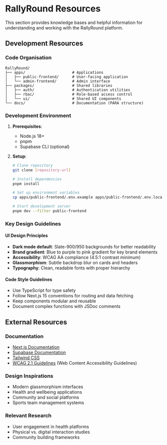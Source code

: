 # RallyRound Resources

This section provides knowledge bases and helpful information for understanding and working with the RallyRound platform.

## Development Resources

### Code Organisation

```
RallyRound/
├── apps/                     # Applications
│   ├── public-frontend/      # User-facing application
│   └── admin-frontend/       # Admin interface
├── packages/                 # Shared libraries
│   ├── auth/                 # Authentication utilities
│   ├── rbac/                 # Role-based access control
│   └── ui/                   # Shared UI components
└── docs/                     # Documentation (PARA structure)
```

### Development Environment

1. **Prerequisites**:
   - Node.js 18+
   - pnpm
   - Supabase CLI (optional)

2. **Setup**:
   ```bash
   # Clone repository
   git clone [repository-url]
   
   # Install dependencies
   pnpm install
   
   # Set up environment variables
   cp apps/public-frontend/.env.example apps/public-frontend/.env.local
   
   # Start development server
   pnpm dev --filter public-frontend
   ```

### Key Design Guidelines

#### UI Design Principles
- **Dark mode default**: Slate-900/950 backgrounds for better readability
- **Brand gradient**: Blue to purple to pink gradient for key brand elements
- **Accessibility**: WCAG AA compliance (4.5:1 contrast minimum)
- **Glassmorphism**: Subtle backdrop blur on cards and headers
- **Typography**: Clean, readable fonts with proper hierarchy

#### Code Style Guidelines
- Use TypeScript for type safety
- Follow Next.js 15 conventions for routing and data fetching
- Keep components modular and reusable
- Document complex functions with JSDoc comments

## External Resources

### Documentation
- [Next.js Documentation](https://nextjs.org/docs)
- [Supabase Documentation](https://supabase.io/docs)
- [Tailwind CSS](https://tailwindcss.com/docs)
- [WCAG 2.1 Guidelines](https://www.w3.org/TR/WCAG21/) (Web Content Accessibility Guidelines)

### Design Inspirations
- Modern glassmorphism interfaces
- Health and wellbeing applications
- Community and social platforms
- Sports team management systems

### Relevant Research
- User engagement in health platforms
- Physical vs. digital interaction studies
- Community building frameworks
